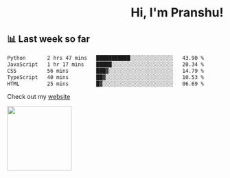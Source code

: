 <div align="right" >
   
   <H1>Hi, I'm Pranshu!</H1>

</div>

## 📊 Last week so far
<!--START_SECTION:waka-->

```txt
Python       2 hrs 47 mins   ███████████░░░░░░░░░░░░░░   43.90 %
JavaScript   1 hr 17 mins    █████░░░░░░░░░░░░░░░░░░░░   20.34 %
CSS          56 mins         ███▓░░░░░░░░░░░░░░░░░░░░░   14.79 %
TypeScript   40 mins         ██▓░░░░░░░░░░░░░░░░░░░░░░   10.53 %
HTML         25 mins         █▓░░░░░░░░░░░░░░░░░░░░░░░   06.69 %
```

<!--END_SECTION:waka-->

Check out my [website](https://pranshu05.vercel.app)

<img align="left" width="150" src="https://user-images.githubusercontent.com/70943732/209951571-93b7afe5-f523-4683-b725-5d94b287e94e.png">

